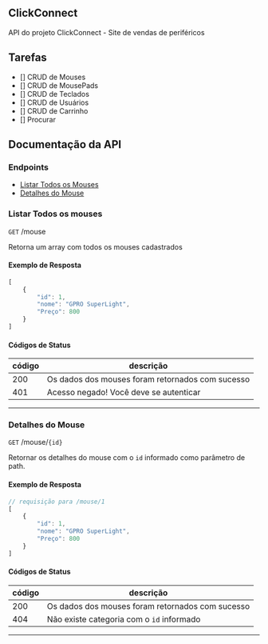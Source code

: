 ## ClickConnect
API do projeto ClickConnect - Site de vendas de periféricos

## Tarefas

- [] CRUD de Mouses 
- [] CRUD de MousePads
- [] CRUD de Teclados
- [] CRUD de Usuários
- [] CRUD de Carrinho   
- [] Procurar 

## Documentação da API

### Endpoints
- [Listar Todos os Mouses](#listar-todos-os-mouses)
- [Detalhes do Mouse](#detalhes-do-mouse)

### Listar Todos os mouses

`GET` /mouse

Retorna um array com todos os mouses cadastrados

#### Exemplo de Resposta

```js
[
    {
        "id": 1,
        "nome": "GPRO SuperLight",
        "Preço": 800
    }
]
```

#### Códigos de Status
|código | descrição |
|-------|-----------|
| 200 | Os dados dos mouses foram retornados com sucesso
| 401 | Acesso negado! Você deve se autenticar|
---

### Detalhes do Mouse

`GET` /mouse/`{id}`

Retornar os detalhes do mouse com o `id` informado como parâmetro de path.

#### Exemplo de Resposta

```js
// requisição para /mouse/1
[
    {
        "id": 1,
        "nome": "GPRO SuperLight",
        "Preço": 800
    }
]
```

#### Códigos de Status
|código | descrição |
|-------|-----------|
| 200 | Os dados dos mouses foram retornados com sucesso
| 404 | Não existe categoria com o `id` informado|
---